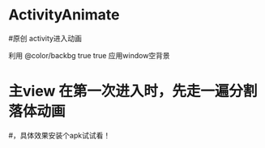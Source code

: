 # ActivityAnimate

#原创 activity进入动画

利用        <item name="android:windowBackground">@color/backbg</item>
        <item name="android:windowNoTitle">true</item>
        <item name="android:windowIsTranslucent">true</item>
        应用window空背景
        
# 主view 在第一次进入时，先走一遍分割落体动画
        
#，具体效果安装个apk试试看！
